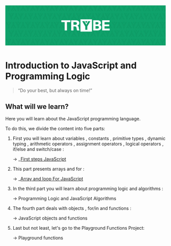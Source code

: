<h1 align="center">
    <img alt="Trybe" src="https://github.com/luizvicentin/trybe-exercises/blob/master/trybe_logo.jpeg" />
</h1>

# Introduction to JavaScript and Programming Logic
<blockquote>“Do your best, but always on time!”</blockquote>

## What will we learn?

Here you will learn about the JavaScript programming language.

To do this, we divide the content into five parts:
1. First you will learn about variables , constants , primitive types , dynamic typing , arithmetic operators , 
   assignment operators , logical operators , if/else and switch/case :
    
    → _[First steps JavaScript](https://github.com/luizvicentin/trybe-exercises/tree/master/exercises/Block%204:%20Introduction%20to%20JavaScript%20and%20Programming%20Logic/Day_01)

2. This part presents arrays and for :

    → _[Array and loop For JavaScript](https://github.com/luizvicentin/trybe-exercises/tree/master/exercises/Block%204:%20Introduction%20to%20JavaScript%20and%20Programming%20Logic/Day_02)

3. In the third part you will learn about programming logic and algorithms :
    
    → Programming Logic and JavaScript Algorithms

4. The fourth part deals with objects , for/in and functions :
    
    → JavaScript objects and functions

5. Last but not least, let's go to the Playground Functions Project:
    
    → Playground functions

